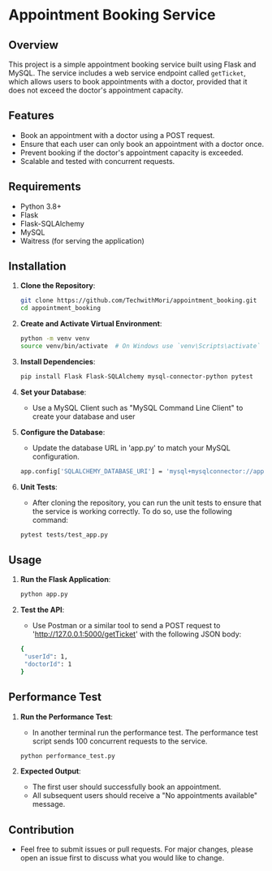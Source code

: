 # Appointment Booking Service

## Overview

This project is a simple appointment booking service built using Flask and MySQL. The service includes a web service endpoint called `getTicket`, which allows users to book appointments with a doctor, provided that it does not exceed the doctor's appointment capacity.

## Features

- Book an appointment with a doctor using a POST request.
- Ensure that each user can only book an appointment with a doctor once.
- Prevent booking if the doctor's appointment capacity is exceeded.
- Scalable and tested with concurrent requests.

## Requirements

- Python 3.8+
- Flask
- Flask-SQLAlchemy
- MySQL
- Waitress (for serving the application)

## Installation

1. **Clone the Repository**:
   ```sh
   git clone https://github.com/TechwithMori/appointment_booking.git
   cd appointment_booking
   ```

2. **Create and Activate Virtual Environment**:
   ```sh
   python -m venv venv
   source venv/bin/activate  # On Windows use `venv\Scripts\activate`
   ```

3. **Install Dependencies**:
   ```sh
   pip install Flask Flask-SQLAlchemy mysql-connector-python pytest
   ```

4. **Set your Database**:
   - Use a MySQL Client such as "MySQL Command Line Client" to create your database and user
  
5. **Configure the Database**:
   - Update the database URL in 'app.py' to match your MySQL configuration.
   ```sh
   app.config['SQLALCHEMY_DATABASE_URI'] = 'mysql+mysqlconnector://appointment_user:password@localhost/appointment_db'
   ```

6. **Unit Tests**:
   - After cloning the repository, you can run the unit tests to ensure that the service is working correctly. To do so, use the following command:
   ```sh
   pytest tests/test_app.py
   ```

## Usage

1. **Run the Flask Application**:
   ```sh
   python app.py
   ```

2. **Test the API**:
   - Use Postman or a similar tool to send a POST request to 'http://127.0.0.1:5000/getTicket' with the following JSON body:
   ```sh
   {
    "userId": 1,
    "doctorId": 1
   }
   ```


## Performance Test

1. **Run the Performance Test**:
   - In another terminal run the performance test. The performance test script sends 100 concurrent requests to the service.
   ```sh
   python performance_test.py
   ```

2. **Expected Output**:
   - The first user should successfully book an appointment.
   - All subsequent users should receive a "No appointments available" message.


## Contribution
- Feel free to submit issues or pull requests. For major changes, please open an issue first to discuss what you would like to change.
